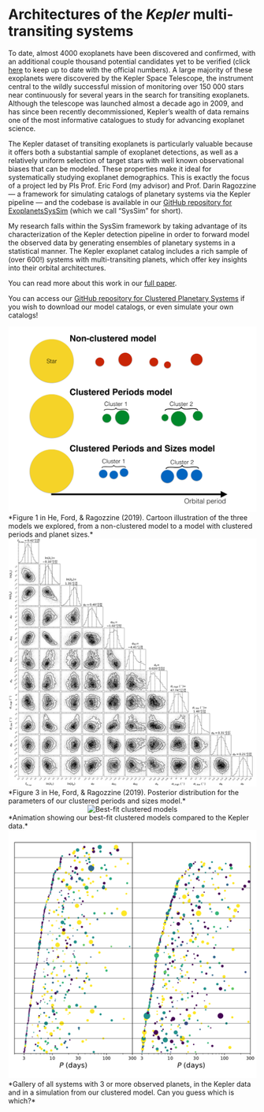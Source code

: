 # Architectures of the *Kepler* multi-transiting systems

To date, almost 4000 exoplanets have been discovered and confirmed, with an additional couple thousand potential candidates yet to be verified (click [here](https://exoplanetarchive.ipac.caltech.edu/docs/counts_detail.html) to keep up to date with the official numbers). A large majority of these exoplanets were discovered by the Kepler Space Telescope, the instrument central to the wildly successful mission of monitoring over 150 000 stars near continuously for several years in the search for transiting exoplanets. Although the telescope was launched almost a decade ago in 2009, and has since been recently decommissioned, Kepler’s wealth of data remains one of the most informative catalogues to study for advancing exoplanet science.

The Kepler dataset of transiting exoplanets is particularly valuable because it offers both a substantial sample of exoplanet detections, as well as a relatively uniform selection of target stars with well known observational biases that can be modeled. These properties make it ideal for systematically studying exoplanet demographics. This is exactly the focus of a project led by PIs Prof. Eric Ford (my advisor) and Prof. Darin Ragozzine — a framework for simulating catalogs of planetary systems via the Kepler pipeline — and the codebase is available in our [GitHub repository for ExoplanetsSysSim](https://github.com/ExoJulia/ExoplanetsSysSim.jl) (which we call “SysSim” for short).

My research falls within the SysSim framework by taking advantage of its characterization of the Kepler detection pipeline in order to forward model the observed data by generating ensembles of planetary systems in a statistical manner. The Kepler exoplanet catalog includes a rich sample of (over 600!) systems with multi-transiting planets, which offer key insights into their orbital architectures.

You can read more about this work in our [full paper](https://arxiv.org/abs/1907.07773).

You can access our [GitHub repository for Clustered Planetary Systems](https://github.com/ExoJulia/SysSimExClusters) if you wish to download our model catalogs, or even simulate your own catalogs!


<center><img src="figures/Models_cartoon.pdf" alt="Figure 1 in paper"/></center>  
*Figure 1 in He, Ford, & Ragozzine (2019). Cartoon illustration of the three models we explored, from a non-clustered model to a model with clustered periods and planet sizes.*


<center><img src="figures/Clustered_P_R_Model_KS_posterior_corner.pdf" alt="Figure 3 in paper"/></center>  
*Figure 3 in He, Ford, & Ragozzine (2019). Posterior distribution for the parameters of our clustered periods and sizes model.*


<center><img src="figures/Clustered_P_R_observed.gif" alt="Best-fit clustered models"/></center>  
*Animation showing our best-fit clustered models compared to the Kepler data.*


<center><img src="figures/Clustered_P_R_3plus_multis_0.pdf" alt="Gallery of systems with 3+ observed planets"/></center>  
*Gallery of all systems with 3 or more observed planets, in the Kepler data and in a simulation from our clustered model. Can you guess which is which?*
